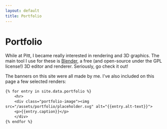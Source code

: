 ```yaml
---
layout: default
title: Portfolio
---
```


<html>
    <h1> Portfolio </h1>
    <p>While at Pitt, I became really interested in rendering and 3D graphics. The main tool I use for these is <a href="https://blender.org">Blender</a>, a free (and open-source under the GPL license!) 3D editor and renderer. Seriously, go check it out!</p>
    <p>The banners on this site were all made by me. I've also included on this page a few selected renders:</p>

    {% for entry in site.data.portfolio %}
        <hr>
        <div class="portfolio-image"><img src="/assets/portfolio/placeholder.svg" alt="{{entry.alt-text}}">
        <p>{{entry.caption}}</p>
        </div>
    {% endfor %}
</html>